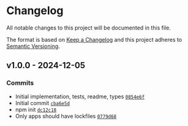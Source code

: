 # Changelog

All notable changes to this project will be documented in this file.

The format is based on [Keep a Changelog](https://keepachangelog.com/en/1.0.0/)
and this project adheres to [Semantic Versioning](https://semver.org/spec/v2.0.0.html).

## v1.0.0 - 2024-12-05

### Commits

- Initial implementation, tests, readme, types [`0854e6f`](https://github.com/inspect-js/has-types/commit/0854e6fd157b23445c81768cb34aa85fb4688c34)
- Initial commit [`cba6e5d`](https://github.com/inspect-js/has-types/commit/cba6e5d5db065ea2e002e88e4e4ce53cbd30594c)
- npm init [`dc12c18`](https://github.com/inspect-js/has-types/commit/dc12c183e8849da03f624ce334e67473b4360337)
- Only apps should have lockfiles [`0779d68`](https://github.com/inspect-js/has-types/commit/0779d686cad9b30418b71edc93d98f4fbb53f82e)
